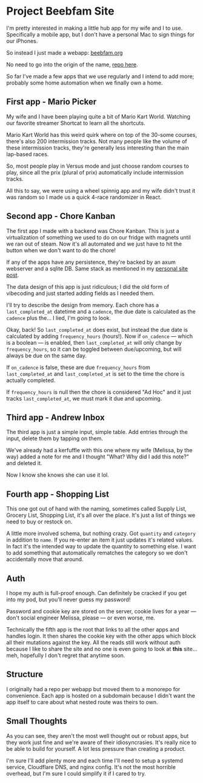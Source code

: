 <!--
title: Project: Beebfam Site
desc: A place for me and mine
date: 2025-10-30
author: Andrew Hessler
-->
# Project Beebfam Site
I'm pretty interested in making a little hub app for my wife and I to use. 
Specifically a mobile app, but I don't have a personal Mac to sign things for our iPhones.

So instead I just made a webapp: [beebfam.org](beebfam.org)

No need to go into the origin of the name, [repo here](https://github.com/andrewhessler/beebfam).

So far I've made a few apps that we use regularly and I intend to add more; probably some home automation when we finally own a home.

## First app - Mario Picker
My wife and I have been playing quite a bit of Mario Kart World. Watching our favorite streamer Shortcat to learn all the shortcuts.

Mario Kart World has this weird quirk where on top of the 30-some courses, there's also 200 intermission tracks.
Not many people like the volume of these intermission tracks, they're generally less interesting than the main lap-based races.

So, most people play in Versus mode and just choose random courses to play, since all the prix (plural of prix) automatically include intermission tracks.

All this to say, we were using a wheel spinnig app and my wife didn't trust it was random so I made us a quick 4-race randomizer in React.

## Second app - Chore Kanban
The first app I made with a backend was Chore Kanban. This is just a virtualization of something we used to do on our fridge with magnets until we ran out of steam.
Now it's all automated and we just have to hit the button when we don't want to do the chore!

If any of the apps have any persistence, they're backed by an axum webserver and a sqlite DB. Same stack as mentioned in my [personal site post](./project-personal-site-1.md).

The data design of this app is just ridiculous;
I did the old form of vibecoding and just started adding fields as I needed them.

I'll try to describe the design from memory. 
Each chore has a `last_completed_at` datetime and a `cadence`, the due date is calculated as the `cadence` plus the... I lied, I'm going to look.

Okay, back! So `last_completed_at` does exist, but instead the due date is calculated by adding `frequency_hours` (hours!).
Now if `on_cadence` — which is a boolean — is enabled, then `last_completed_at` will only change by `frequency_hours`, so it can be toggled between due/upcoming,
but will always be due on the same day.

If `on_cadence` is false, these are due `frequency_hours` from `last_completed_at` and `last_completed_at` is set to the time the chore is actually completed.

If `frequency_hours` is null then the chore is considered "Ad Hoc" and it just tracks `last_completed_at`, we must mark it due and upcoming.

## Third app - Andrew Inbox
The third app is just a simple input, simple table. Add entries through the input, delete them by tapping on them.

We've already had a kerfuffle with this one where my wife (Melissa, by the way) added a note for me and I thought "What? Why did I add this note?" and deleted it.

Now I know she knows she can use it lol.

## Fourth app - Shopping List
This one got out of hand with the naming, sometimes called Supply List, Grocery List, Shopping List, it's all over the place.
It's just a list of things we need to buy or restock on.

A little more involved schema, but nothing crazy. Got `quantity` and `category` in addition to `name`. If you re-enter an item it just updates it's related values.
In fact it's the intended way to update the quantity to something else.
I want to add something that automatically rematches the category so we don't accidentally move that around.

## Auth
I hope my auth is full-proof enough. Can definitely be cracked if you get into my pod, but you'll never guess my password!

Password and cookie key are stored on the server, cookie lives for a year — don't social engineer Melissa, please — or even worse, me.

Technically the fifth app is the root that links to all the other apps and handles login.
It then shares the cookie key with the other apps which block all their mutations against the key.
All the reads still work without auth because I like to share the site and no one is even going to look at **this** site... meh,
hopefully I don't regret that anytime soon.

## Structure
I originally had a repo per webapp but moved them to a monorepo for convenience.
Each app is hosted on a subdomain because I didn't want the app itself to care about what nested route was theirs to own.

## Small Thoughts
As you can see, they aren't the most well thought out or robust apps, but they work just fine and we're aware of their idiosyncrasies.
It's really nice to be able to build for yourself. A lot less pressure than creating a product.

I'm sure I'll add plenty more and each time I'll need to setup a systemd service, Cloudflare DNS, and nginx config.
It's not the most horrible overhead, but I'm sure I could simplify it if I cared to try.
